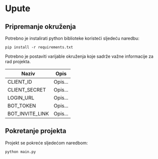 
# Upute

## Pripremanje okruženja

Potrebno je instalirati python biblioteke koristeći sljedeću naredbu:
```console
pip install -r requirements.txt 
```

Potrebno je postaviti varijable okruženja koje sadrže važne informacije za rad projekta.

| Naziv | Opis |
| - | - |
| CLIENT_ID | Opis... |
| CLIENT_SECRET | Opis... |
| LOGIN_URL | Opis... |
| BOT_TOKEN | Opis... |
| BOT_INVITE_LINK | Opis... |

## Pokretanje projekta

Projekt se pokreće sljedećom naredbom:
```console
python main.py
```
